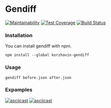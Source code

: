 # Gendiff

[![Maintainability](https://api.codeclimate.com/v1/badges/ae8cd48fc9bd155c41f2/maintainability)](https://codeclimate.com/github/ValeryKorzhavin/project-lvl2-s455/maintainability)
[![Test Coverage](https://api.codeclimate.com/v1/badges/ae8cd48fc9bd155c41f2/test_coverage)](https://codeclimate.com/github/ValeryKorzhavin/project-lvl2-s455/test_coverage)
[![Build Status](https://travis-ci.org/ValeryKorzhavin/project-lvl2-s455.svg?branch=master)](https://travis-ci.org/ValeryKorzhavin/project-lvl2-s455)

### Installation
You can install gendiff with npm.
```
npm install --global korzhavin-gendiff
```

### Usage
```
gendiff before.json after.json
```

### Expamples

[![asciicast](https://asciinema.org/a/L1AeSck0SFxAb6WOCghzuBVVQ.svg)](https://asciinema.org/a/L1AeSck0SFxAb6WOCghzuBVVQ)
[![asciicast](https://asciinema.org/a/iwwZy4V5LJ1hKj7VsAekMtUlL.svg)](https://asciinema.org/a/iwwZy4V5LJ1hKj7VsAekMtUlL)
